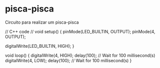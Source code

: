 # pisca-pisca
Circuito para realizar um pisca-pisca

// C++ code
//
void setup()
{
  pinMode(LED_BUILTIN, OUTPUT);
  pinMode(4, OUTPUT);

  digitalWrite(LED_BUILTIN, HIGH);
}

void loop()
{
  digitalWrite(4, HIGH);
  delay(100); // Wait for 100 millisecond(s)
  digitalWrite(4, LOW);
  delay(100); // Wait for 100 millisecond(s)
}



